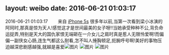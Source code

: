 layout: weibo
date: 2016-06-21 01:03:17
---
<meta name="referrer" content="no-referrer" />

2016-06-21 01:03:17  &nbsp;&nbsp;&nbsp;&nbsp;&nbsp;&nbsp; 来自 <a href="sinaweibo://customweibosource" rel="nofollow">iPhone 5s</a>
很多年以前,当第一次看到梁小冰演的阿珂时,那真是惊为天人!感觉这才是世间最美的女子呀!!当她承受种种不公,背负命运捉弄,特别是天大的国仇家恨无端砸在一介女儿之肩时真是惹人无限怜爱啊!而偏偏一副侠女心肠,连生气都这么耐看,怎不叫人捶胸顿足,扼腕呼号啊!美好的事物压迫越深悲剧感越强,就越是喜爱 ​​​
![图片](https://ww4.sinaimg.cn/large/6d2a6003jw1f526mpnp9sj20hl0eg0tv.jpg)
![图片](https://ww4.sinaimg.cn/large/6d2a6003jw1f526mpp8a6j20go0ciwf9.jpg)
![图片](https://ww4.sinaimg.cn/large/6d2a6003jw1f526mpw9tzj209x0ap74l.jpg)
